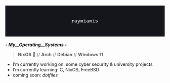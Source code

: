 ![banner](https://github.com/raymiamis/raymiamis/blob/main/raymiamis_banner.png)

***- _My__Operating__Systems_ -***

> **NixOS** 🩵 // **Arch** // **Debian** // **Windows 11**

  
- I’m currently working on: some cyber security & university projects
- I’m currently learning: C, NixOS, FreeBSD
- coming soon: *dotfiles*
